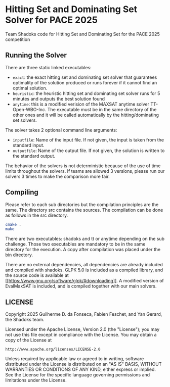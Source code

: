 # Hitting Set and Dominating Set Solver for PACE 2025

Team Shadoks code for Hitting Set and Dominating Set for the PACE 2025 competition

## Running the Solver

There are three static linked executables:

 - ``exact``: the exact hitting set and dominating set solver that guarantees optimality of the solution produced or runs forever if it cannot find an optimal solution.
 - ``heuristic``: the heuristic hitting set and dominating set solver runs for 5 minutes and outputs the best solution found
 - ``anytime``: this is a modified verision of the MAXSAT anytime solver TT-Open-WBO-Inc. The executable must be in the same directory of the other ones and it will be called automatically by the hitting/dominating set solvers.

The solver takes 2 optional command line arguments:

 - ``inputfile``: Name of the input file. If not given, the input is taken from the standard input.
 - ``outputfile``: Name of the output file. If not given, the solution is written to the standard output.

The behavior of the solvers is not deterministic because of the use of time limits throughout the solvers. If teams are allowed 3 versions, please run our solvers 3 times to make the comparison more fair.

## Compiling

Please refer to each sub directories but the compilation principles are the same. The directory src contains the sources. The compilation can be done as follows in the src directory.

```bash
cmake .
make
```
There are two executables: shadoks and tt or anytime depending on the sub challenge. Those two executables are mandatory to be in the same directory for the execution. A copy after compilation was placed under the bin directory.

There are no external dependencies, all dependencies are already included and compiled with shadoks. GLPK 5.0 is included as a compiled library, and the source code is available at [[https://www.gnu.org/software/glpk/#downloading]]. A modified version of EvalMaxSAT is included, and is compiled together with our main solvers.

## LICENSE
Copyright 2025 Guilherme D. da Fonseca, Fabien Feschet, and Yan Gerard, the Shadoks team.

Licensed under the Apache License, Version 2.0 (the "License");
you may not use this file except in compliance with the License.
You may obtain a copy of the License at

    http://www.apache.org/licenses/LICENSE-2.0

Unless required by applicable law or agreed to in writing, software
distributed under the License is distributed on an "AS IS" BASIS,
WITHOUT WARRANTIES OR CONDITIONS OF ANY KIND, either express or implied.
See the License for the specific language governing permissions and
limitations under the License.

